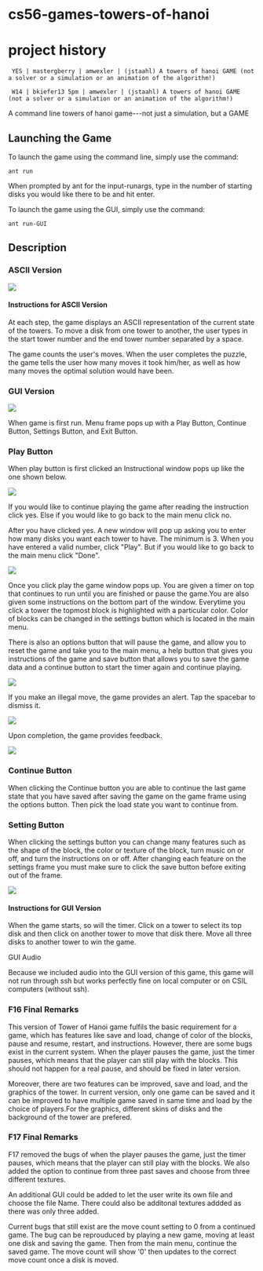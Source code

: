 # cs56-games-towers-of-hanoi

project history
===============
```
 YES | mastergberry | amwexler | (jstaahl) A towers of hanoi GAME (not a solver or a simulation or an animation of the algorithm!)

 W14 | bkiefer13 5pm | amwexler | (jstaahl) A towers of hanoi GAME (not a solver or a simulation or an animation of the algorithm!)
```

A command line towers of hanoi game---not just a simulation, but a GAME

## Launching the Game

To launch the game using the command line, simply use the command:
```
ant run
```
When prompted by ant for the input-runargs, type in the number of starting disks you would like there to be and hit enter.


To launch the game using the GUI, simply use the command:
```
ant run-GUI
```

## Description

### ASCII Version

![](http://i.imgur.com/T2eKHVT.png)

#### Instructions for ASCII Version

At each step, the game displays an ASCII representation of the current state of the towers.
To move a disk from one tower to another, the user types in the start tower number and the end tower number separated by a space.

The game counts the user's moves. When the user completes the puzzle, the game tells the user how many moves it took him/her, as well as how many moves the optimal solution would have been.

### GUI Version

![](http://i.imgur.com/f0Slw59.png)

When game is first run. Menu frame pops up with a Play Button, Continue Button, Settings Button, and Exit Button. 

### Play Button

When play button is first clicked an Instructional window pops up like the one shown below. 

![](http://i.imgur.com/yswp0gG.png)

If you would like to continue playing the game after reading the instruction click yes. Else if you would like to go back to the main menu click no. 

After you have clicked yes. A new window will pop up asking you to enter how many disks you want each tower to have.  The minimum is 3.  When you have entered a valid number, click "Play". But if you would like to go back to the main menu click "Done".

![](http://i.imgur.com/HLflReh.png)

Once you click play the game window pops up. You are given a timer on top that continues to run until you are finished or pause the game.You are also given some instructions on the bottom part of the window. Everytime you click a tower the topmost block is highlighted with a particular color. Color of blocks can be changed in the settings button which is located in the main menu. 

There is also an options button that will pause the game, and allow you to reset the game and take you to the main menu, a help button that gives you instructions of the game and save button that allows you to save the game data and a continue button to start the timer again and continue playing. 

![](http://i.imgur.com/1uKPXgZ.png)

If you make an illegal move, the game provides an alert. Tap the spacebar to dismiss it.

![](http://i.imgur.com/sVU2cVv.png)

Upon completion, the game provides feedback.

![](http://i.imgur.com/55AbwOY.png)

### Continue Button

When clicking the Continue button you are able to continue the last game state that you have saved after saving the game on the game frame using the options button. Then pick the load state you want to continue from.

### Setting Button

When clicking the settings button you can change many features such as the shape of the block, the color or texture of the block, turn music on or off, and turn the instructions on or off. After changing each feature on the settings frame you must make sure to click the save button before exiting out of the frame. 

![](http://i.imgur.com/cFVj15G.png)

#### Instructions for GUI Version

When the game starts, so will the timer.  Click on a tower to select its top disk and then click on another tower to move that disk there. Move all three disks to another tower to win the game.

GUI Audio

Because we included audio into the GUI version of this game, this game will not run through ssh but works perfectly fine on local computer or on CSIL computers (without ssh).

### F16 Final Remarks
This version of Tower of Hanoi game fulfils the basic requirement for a game, which has features like save and load, change of color of the blocks, pause and resume, restart, and instructions. However, there are some bugs exist in the current system. When the player pauses the game, just the timer pauses, which means that the player can still play with the blocks. This should not happen for a real pause, and should be fixed in later version.

Moreover, there are two features can be improved, save and load, and the graphics of the tower. In current version, only one game can be saved and it can be improved to have multiple game saved in same time and load by the choice of players.For the graphics, different skins of disks and the background of the tower  are prefered.

### F17 Final Remarks
F17 removed the bugs of when the player pauses the game, just the timer pauses, which means that the player can still play with the blocks. We also added the option to continue from three past saves and choose from three different textures. 

An additional GUI could be added to let the user write its own file and choose the file Name. There could also be additonal textures addded as there was only three added. 

Current bugs that still exist are the move count setting to 0 from a continued game. The bug can be reprouduced by playing a new game, moving at least one disk and saving the game. Then from the main menu, continue the saved game. The move count will show '0' then updates to the correct move count once a disk is moved. 

